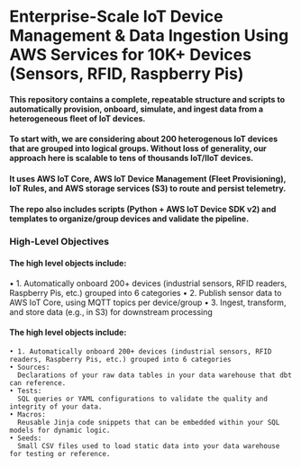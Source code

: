 # Enterprise-Scale IoT Device Management & Data Ingestion Using AWS Services for 10K+ Devices (Sensors, RFID, Raspberry Pis) 

#### This repository contains a complete, repeatable structure and scripts to automatically provision, onboard, simulate, and ingest data from a heterogeneous fleet of IoT devices. 

#### To start with, we are considering about 200 heterogenous IoT devices that are grouped into logical groups. Without loss of generality, our approach here is scalable to tens of thousands IoT/IIoT devices.  

#### It uses AWS IoT Core, AWS IoT Device Management (Fleet Provisioning), IoT Rules, and AWS storage services (S3) to route and persist telemetry. 

#### The repo also includes scripts (Python + AWS IoT Device SDK v2) and templates to organize/group devices and validate the pipeline.

### High-Level Objectives
#### The high level objects include:
  
   •  1. Automatically onboard 200+ devices (industrial sensors, RFID readers, Raspberry Pis, etc.) grouped into 6 categories
   •  2. Publish sensor data to AWS IoT Core, using MQTT topics per device/group
   •  3. Ingest, transform, and store data (e.g., in S3) for downstream processing
 
#### The high level objects include:
    • 1. Automatically onboard 200+ devices (industrial sensors, RFID readers, Raspberry Pis, etc.) grouped into 6 categories
    • Sources: 
      Declarations of your raw data tables in your data warehouse that dbt can reference.
    • Tests: 
      SQL queries or YAML configurations to validate the quality and integrity of your data.
    • Macros: 
      Reusable Jinja code snippets that can be embedded within your SQL models for dynamic logic.
    • Seeds: 
      Small CSV files used to load static data into your data warehouse for testing or reference.
